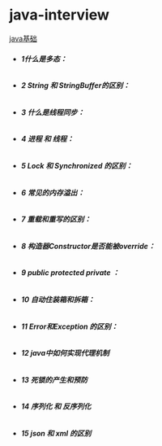 # java-interview
[java基础](src/doc/b.md)


  - ###### **1什么是多态：**
 - ###### **2 String 和 StringBuffer的区别：**
 - ###### **3 什么是线程同步：**
 
 - ###### **4 进程 和 线程：**       
 
  - ######  **5 Lock 和 Synchronized 的区别：**  
 
    
    
  - ###### **6 常见的内存溢出：** 
  
  
  - ###### **7 重载和重写的区别：** 
                          
  - ###### **8 构造器Constructor是否能被override：**   
    
          
  - ###### **9 public protected private ：** 
 
        
        
   -  ###### **10 自动住装箱和拆箱：**  
    
        
   - ###### **11 Error和Exception 的区别：**  
 
   - ###### **12 java中如何实现代理机制**   
      
  -  ###### **13 死锁的产生和预防** 
 
  -  ###### **14 序列化 和 反序列化**  
     
  -  ###### **15 json 和 xml 的区别**      
 
 
  
